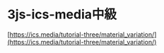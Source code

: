 # 3js-ics-media中級

[https://ics.media/tutorial-three/material_variation/](https://ics.media/tutorial-three/material_variation/)